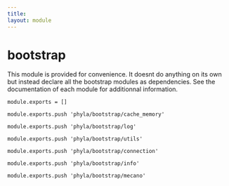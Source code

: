 ```yaml
---
title: 
layout: module
---
```


# bootstrap

This module is provided for convenience. It doesnt do anything on its own but
instead declare all the bootstrap modules as dependencies. See the documentation
of each module for additionnal information.

    module.exports = []

    module.exports.push 'phyla/bootstrap/cache_memory'

    module.exports.push 'phyla/bootstrap/log'

    module.exports.push 'phyla/bootstrap/utils'

    module.exports.push 'phyla/bootstrap/connection'

    module.exports.push 'phyla/bootstrap/info'

    module.exports.push 'phyla/bootstrap/mecano'












